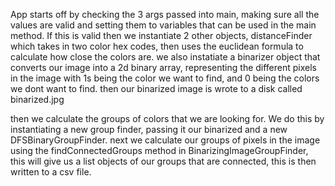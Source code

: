 App starts off by checking the 3 args passed into main, making sure all the values are valid and setting them to variables that can be used in the main method.
If this is valid then we instantiate 2 other objects, distanceFinder which takes in two color hex codes, then uses the euclidean formula to calculate how close the colors are.
we also instatiate a binarizer object that converts our image into a 2d binary array, representing the different pixels in the image with 1s being the color we want to find, and 0 being the colors we dont want to find. 
then our binarized image is wrote to a disk called binarized.jpg

then we calculate the groups of colors that we are looking for. We do this by instantiating a new group finder, passing it our binarized and a new DFSBinaryGroupFinder. 
next we calculate our groups of pixels in the image using the findConnectedGroups method in BinarizingImageGroupFinder, this will give us a list<group> objects of our groups that are connected, this is then written to a csv file. 
